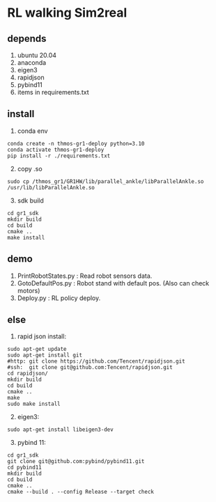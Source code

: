 # RL walking Sim2real

## depends

1. ubuntu 20.04
2. anaconda
3. eigen3
4. rapidjson
5. pybind11
6. items in requirements.txt

## install
1. conda env

```shell
conda create -n thmos-gr1-deploy python=3.10
conda activate thmos-gr1-deploy
pip install -r ./requirements.txt
```

2. copy .so
```shell
sudo cp /thmos_gr1/GR1HW/lib/parallel_ankle/libParallelAnkle.so /usr/lib/libParallelAnkle.so
```

3. sdk build

```shell
cd gr1_sdk
mkdir build
cd build
cmake ..
make install
```

## demo

1. PrintRobotStates.py : Read robot sensors data.
2. GotoDefaultPos.py : Robot stand with default pos. (Also can check motors)
3. Deploy.py : RL policy deploy.

## else

1. rapid json install:

```shell
sudo apt-get update
sudo apt-get install git
#http: git clone https://github.com/Tencent/rapidjson.git
#ssh:  git clone git@github.com:Tencent/rapidjson.git
cd rapidjson/
mkdir build
cd build
cmake ..
make
sudo make install
```

2. eigen3:

```shell
sudo apt-get install libeigen3-dev
```

3. pybind 11:

```shell
cd gr1_sdk
git clone git@github.com:pybind/pybind11.git
cd pybind11
mkdir build
cd build
cmake ..
cmake --build . --config Release --target check
```
